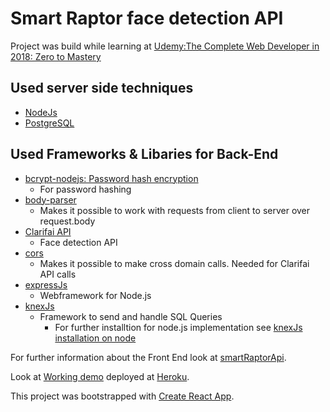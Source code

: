 # Smart Raptor face detection API

Project was build while learning at 
[Udemy:The Complete Web Developer in 2018: Zero to Mastery](https://www.udemy.com/the-complete-web-developer-in-2018/learn/v4/overview)

## Used server side techniques
* [NodeJs](https://nodejs.org/en/) 
* [PostgreSQL](https://www.postgresql.org/)

## Used Frameworks & Libaries for Back-End
* [bcrypt-nodejs: Password hash encryption](https://www.npmjs.com/package/bcrypt-nodejs)
	* For password hashing
* [body-parser](https://www.npmjs.com/package/body-parser)
	* Makes it possible to work with requests from client to server over request.body
* [Clarifai API](https://www.clarifai.com/models/face-detection-image-recognition-model-a403429f2ddf4b49b307e318f00e528b-detection)
	* Face detection API 
* [cors](https://www.npmjs.com/package/cors)
	* Makes it possible to make cross domain calls. Needed for Clarifai API calls
* [expressJs](http://expressjs.com/de/)
	* Webframework for Node.js
* [knexJs](http://knexjs.org/)
	* Framework to send and handle SQL Queries
		* For further installtion for node.js implementation see [knexJs installation on node](http://knexjs.org/#Installation-node)


For further information about the Front End look at [smartRaptorApi](https://github.com/r4pt0s/smart-raptor).	

Look at [Working demo](https://smart-raptor.herokuapp.com/) deployed at [Heroku](https://www.heroku.com).


This project was bootstrapped with [Create React App](https://github.com/facebookincubator/create-react-app).